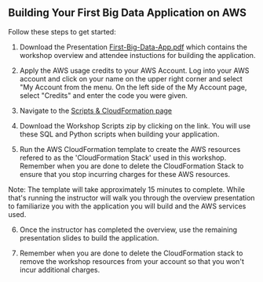 ## Building Your First Big Data Application on AWS

Follow these steps to get started:

1. Download the Presentation [First-Big-Data-App.pdf]() which contains the workshop overview and attendee instuctions for building the application.

2. Apply the AWS usage credits to your AWS Account. Log into your AWS account and click on your name on the upper right corner and select "My Account from the menu. On the left side of the My Account page, select "Credits" and enter the code you were given.

3. Navigate to the [Scripts & CloudFormation page](https://tinyurl.com/y6v2hjuz) 

4. Download the Workshop Scripts zip by clicking on the link. You will use these SQL and Python scripts when building your application.

5. Run the AWS CloudFormation template to create the AWS resources refered to as the 'CloudFormation Stack' used in this workshop. Remember when you are done to delete the CloudFormation Stack to ensure that you stop incurring charges for these AWS resources.

Note: The template will take approximately 15 minutes to complete. While that's running the instructor will walk you through the overview presentation to familiarize you with the application you will build and the AWS services used.

6. Once the instructor has completed the overview, use the remaining presentation slides to build the application.

7. Remember when you are done to delete the CloudFormation stack to remove the workshop resources from your account so that you won't incur additional charges.

